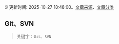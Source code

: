 :alarm_clock: 更新时间: 2025-10-27 18:48:00。[文章来源](/README.md)、[文章分类](/TAGS.md)

## Git、SVN


> 关键字：`Git`、`SVN`




